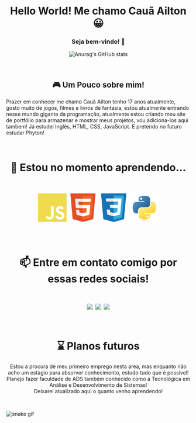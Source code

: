 <br><h1 align="center" height="60" width="70" >Hello World! Me chamo Cauã Ailton 😀</h1>
<h3 align="center" height="70" width="70">Seja bem-vindo! 🚀</h3>
<div align="center"  height="50" width="60" border-radius="30">
  
![Anurag's GitHub stats](https://github-readme-stats.vercel.app/api?username=jasonmark798&show_icons=true&theme=tokyonight)

</div>

<br>

<h2 align="center"  height="70" width="80"> 🎮 Um Pouco sobre mim! </h2>
<p>
    Prazer em conhecer me chamo Cauã Ailton tenho 17 anos atualmente, gosto muito de jogos, filmes e livros de fantasia, estou atualmente entrando
    nesse mundo gigante da programação, atualmente estou criando meu site de portfólio para armazenar e mostrar meus projetos, vou adiciona-los aqui 
    tambem! Já estudei Inglês, HTML, CSS, JavaScript. E pretendo no futuro estudar Phyton! 
   
</p>

<br>

<h1 align="center" height="60" width="70"> 🌱 Estou no momento aprendendo... </h1>
<br>
<div style="display: inline_block" align="center"  height="50" width="60"><br>
  <img align="center" alt="ca-Js" height="80" width="80" src="https://raw.githubusercontent.com/devicons/devicon/master/icons/javascript/javascript-plain.svg">
  <img align="center" alt="ca-HTML" height="80" width="80" src="https://raw.githubusercontent.com/devicons/devicon/master/icons/html5/html5-original.svg">
  <img align="center" alt="ca-CSS" height="80" width="80" src="https://raw.githubusercontent.com/devicons/devicon/master/icons/css3/css3-original.svg">
  <img align="center" alt="ca-Python" height="80" width="80" src="https://raw.githubusercontent.com/devicons/devicon/master/icons/python/python-original.svg">
  <br>
</div>
<br>
<br>
<br>
<h1 align="center"  height="50" width="60"> 📫 Entre em contato comigo por essas redes sociais!<h1>
<div align="center"  height="80" width="80"> 
  <a  href="https://www.instagram.com/caua.a_192/" target="_blank"><img src="https://img.shields.io/badge/-Instagram-%23E4405F?style=for-the-badge&logo=instagram&logoColor=white" target="_blank"></a>
  <a href="https://jasonmark798.github.io/Portfolio2.0/#" target="_blank"><img src="https://img.shields.io/badge/Blogger-FF5722?style=for-the-badge&logo=blogger&logoColor=white" target="_blank"></a> 
  <a href="https://www.linkedin.com/in/cau%C3%A3-ailton-083412248/" target="_blank"><img src="https://img.shields.io/badge/-LinkedIn-%230077B5?style=for-the-badge&logo=linkedin&logoColor=white" target="_blank"></a> 
</div>
  <br>
  <h1 align="center"  height="50" width="60"> ⌛ Planos futuros</h1>
<p align="center"  height="30" width="40">Estou a procura de meu primeiro emprego nesta area, mas enquanto não acho um estagio para absorver conhecimento, estudo tudo que é possivel! 
    Planejo fazer faculdade de ADS também conhecido como a Tecnológica em Análise e Desenvolvimento de Sistemas! <br>
    Deixarei atualizado aqui o quanto venho aprendendo!
</p>   
  <br>

![snake gif](https://github.com/jasonmark798/jasonmark798/blob/output/github-contribution-grid-snake.gif)


